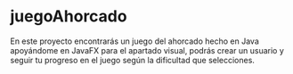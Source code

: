 # juegoAhorcado
En este proyecto encontrarás un juego del ahorcado hecho en Java apoyándome en JavaFX para el apartado visual, podrás crear un usuario y seguir tu progreso en el juego según la dificultad que selecciones.
